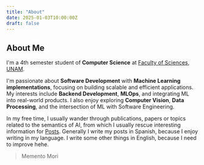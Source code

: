```yaml
---
title: "About"
date: 2025-01-03T10:00:00Z
draft: false
---
```


## About Me

I'm a 4th semester student of **Computer Science** at [Faculty of Sciences, UNAM](https://es.wikipedia.org/wiki/Facultad_de_Ciencias_(Universidad_Nacional_Aut%C3%B3noma_de_M%C3%A9xico)).

I'm passionate about **Software Development** with **Machine Learning implementations**, focusing on building scalable and efficient applications. My interests include **Backend Development**, **MLOps**, and integrating ML into real-world products. I also enjoy exploring **Computer Vision**, **Data Processing**, and the intersection of ML with Software Engineering.

In my free time, I usually wander through publications, papers or topics related to the semantics of AI, from which I usually rescue interesting information for [Posts](../posts/). Generally I write my posts in Spanish, because I enjoy writing in my language. I write some other things in English, because I need to improve hehe.
> Memento Mori



